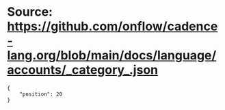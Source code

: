 # Source: https://github.com/onflow/cadence-lang.org/blob/main/docs/language/accounts/_category_.json

```
{
    "position": 20
}

```